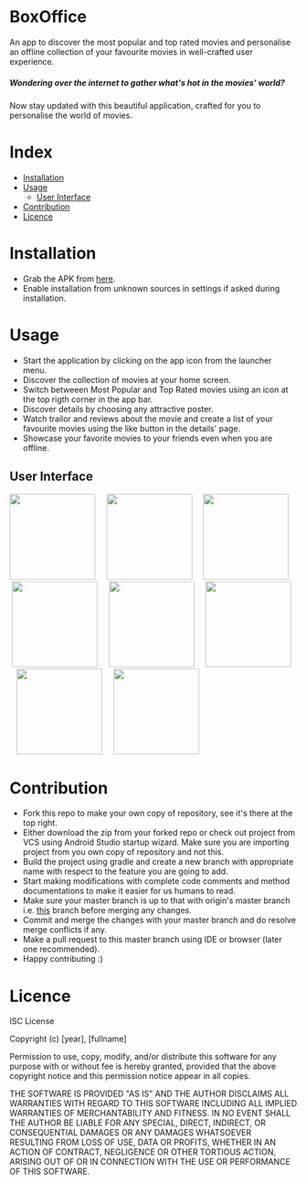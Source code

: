 # BoxOffice
An app to discover the most popular and top rated movies and personalise an offline collection of your favourite movies in well-crafted user experience.

##### Wondering over the internet to gather what's hot in the movies' world?
Now stay updated with this beautiful application, crafted for you to personalise the world of movies.

# Index

- [Installation](https://github.com/vishalrao8/BoxOffice#installation)
- [Usage](https://github.com/vishalrao8/BoxOffice#usage)
  - [User Interface](https://github.com/vishalrao8/BoxOffice#user-interface)
- [Contribution](https://github.com/vishalrao8/BoxOffice#contribution)
- [Licence](https://github.com/vishalrao8/BoxOffice#licence)

# Installation

- Grab the APK from [here](https://drive.google.com/open?id=1FO5_kfL6wpIpjz9bL0qGb1mjBexFcFRI).
- Enable installation from unknown sources in settings if asked during installation.

# Usage

- Start the application by clicking on the app icon from the launcher menu.
- Discover the collection of movies at your home screen.
- Switch betweeen Most Popular and Top Rated movies using an icon at the top rigth corner in the app bar.
- Discover details by choosing any attractive poster.
- Watch trailor and reviews about the movie and create a list of your favourite movies using the like button in the details' page.
- Showcase your favorite movies to your friends even when you are offline.

## User Interface

<img src="https://drive.google.com/uc?export=view&id=15McfRMATjbOo0CfJLysks9LYMbqd4lUC" width="150">&nbsp; &nbsp; &nbsp;<img src="https://drive.google.com/uc?export=view&id=15EWZikvCduelJpIG6OLu57T81OICvZa1" width="150">&nbsp; &nbsp; &nbsp;<img src="https://drive.google.com/uc?export=view&id=1mrizDOmi0MtC4kNsheLl-98p6l0Mq8VG" width="150">&nbsp; &nbsp; &nbsp;<img src="https://drive.google.com/uc?export=view&id=1rNoqRjmS1G4zqQjvoWaRokydTkckp_6H" width="150">&nbsp; &nbsp; &nbsp;<img src="https://drive.google.com/uc?export=view&id=1qwdtb-mgK1A-axAip2AQ0DeKOmG8CYr8" width="150">&nbsp; &nbsp; &nbsp;<img src="https://drive.google.com/uc?export=view&id=1UeefDedgEpPoy8CjGqD2PymaQh0WWkrU" width="150">&nbsp; &nbsp; &nbsp;<img src="https://drive.google.com/uc?export=view&id=1qrMUauEcNnjPp3ZNPttuXZl3J8ntIj-f" width="150">&nbsp; &nbsp; &nbsp;<img src="https://drive.google.com/uc?export=view&id=15j8afaKeF-bxRSRyBa0YzMzHJmf4AzpD" width="150">

# Contribution

- Fork this repo to make your own copy of repository, see it's there at the top right.
- Either download the zip from your forked repo or check out project from VCS using Android Studio startup wizard. Make sure you are importing project from you own copy of repository and not this.
- Build the project using gradle and create a new branch with appropriate name with respect to the feature you are going to add.
- Start making modifications with complete code comments and method documentations to make it easier for us humans to read.
- Make sure your master branch is up to that with origin's master branch i.e. [this](https://github.com/vishalrao8/BoxOffice) branch before merging any changes.
- Commit and merge the changes with your master branch and do resolve merge conflicts if any.
- Make a pull request to this master branch using IDE or browser (later one recommended).
- Happy contributing :)

# Licence

ISC License

Copyright (c) [year], [fullname]

Permission to use, copy, modify, and/or distribute this software for any
purpose with or without fee is hereby granted, provided that the above
copyright notice and this permission notice appear in all copies.

THE SOFTWARE IS PROVIDED "AS IS" AND THE AUTHOR DISCLAIMS ALL WARRANTIES
WITH REGARD TO THIS SOFTWARE INCLUDING ALL IMPLIED WARRANTIES OF
MERCHANTABILITY AND FITNESS. IN NO EVENT SHALL THE AUTHOR BE LIABLE FOR
ANY SPECIAL, DIRECT, INDIRECT, OR CONSEQUENTIAL DAMAGES OR ANY DAMAGES
WHATSOEVER RESULTING FROM LOSS OF USE, DATA OR PROFITS, WHETHER IN AN
ACTION OF CONTRACT, NEGLIGENCE OR OTHER TORTIOUS ACTION, ARISING OUT OF
OR IN CONNECTION WITH THE USE OR PERFORMANCE OF THIS SOFTWARE.
